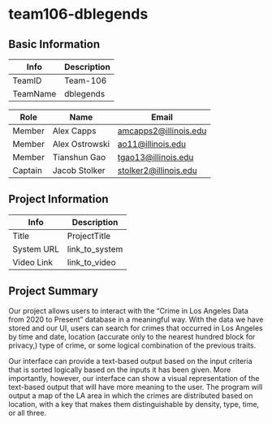 # team106-dblegends

## Basic Information

|   Info      |        Description     |
| ----------- | ---------------------- |
| TeamID      |        Team-106        |
| TeamName    |        dblegends       |

|   Role      |        Name            |         Email           |
| ----------- | ---------------------- | ----------------------- |
|    Member   |       Alex Capps       |  amcapps2@illinois.edu  |
|    Member   |     Alex Ostrowski     |    ao11@illinois.edu    |
|    Member   |      Tianshun Gao      |   tgao13@illinois.edu   |
|    Captain  |     Jacob Stolker      |  stolker2@illinois.edu  |


## Project Information

|   Info      |        Description     |
| ----------- | ---------------------- |
|  Title      |       ProjectTitle     |
| System URL  |      link_to_system    |
| Video Link  |      link_to_video     |

## Project Summary

Our project allows users to interact with the “Crime in Los Angeles Data from 2020 to Present” database in a meaningful way. With the data we have stored and our UI, users can search for crimes that occurred in Los Angeles by time and date, location (accurate only  to the nearest hundred block for privacy,) type of crime, or some logical combination of the previous traits.  

Our interface can provide a text-based output based on the input criteria that is sorted logically based on the inputs it has been given. More importantly, however, our interface can show a visual representation of the text-based output that will have more meaning to the user. The program will output a map of the LA area in which the crimes are distributed based on location, with a key that makes them distinguishable by density, type, time, or all three.

